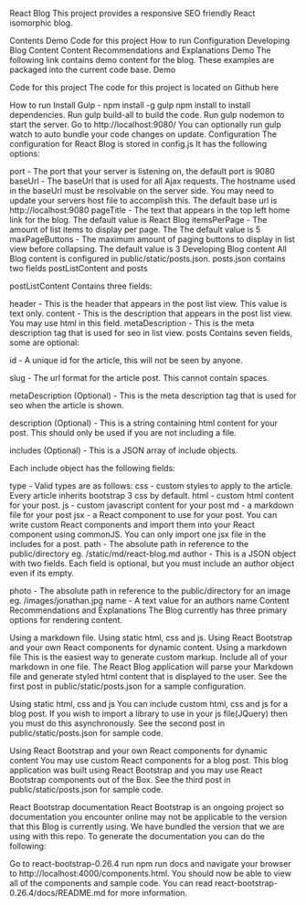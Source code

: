 React Blog
This project provides a responsive SEO friendly React isomorphic blog.

Contents
Demo
Code for this project
How to run
Configuration
Developing Blog Content
Content Recommendations and Explanations
Demo
The following link contains demo content for the blog. These examples are packaged into the current code base. Demo

Code for this project
The code for this project is located on Github here

How to run
Install Gulp - npm install -g gulp
npm install to install dependencies.
Run gulp build-all to build the code.
Run gulp nodemon to start the server.
Go to http://localhost:9080/
You can optionally run gulp watch to auto bundle your code changes on update.
Configuration
The configuration for React Blog is stored in config.js It has the following options:

port - The port that your server is listening on, the default port is 9080
baseUrl - The baseUrl that is used for all Ajax requests. The hostname used in the baseUrl must be resolvable on the server side. You may need to update your servers host file to accomplish this. The default base url is http://localhost:9080
pageTitle - The text that appears in the top left home link for the blog. The default value is React Blog
itemsPerPage - The amount of list items to display per page. The The default value is 5
maxPageButtons - The maximum amount of paging buttons to display in list view before collapsing. The default value is 3
Developing Blog content
All Blog content is configured in public/static/posts.json. posts.json contains two fields postListContent and posts

postListContent
Contains three fields:

header - This is the header that appears in the post list view. This value is text only.
content - This is the description that appears in the post list view. You may use html in this field.
metaDescription - This is the meta description tag that is used for seo in list view.
posts
Contains seven fields, some are optional:

id - A unique id for the article, this will not be seen by anyone.

slug - The url format for the article post. This cannot contain spaces.

metaDescription (Optional) - This is the meta description tag that is used for seo when the article is shown.

description (Optional) - This is a string containing html content for your post. This should only be used if you are not including a file.

includes (Optional) - This is a JSON array of include objects.

Each include object has the following fields:

type - Valid types are as follows:
css - custom styles to apply to the article. Every article inherits bootstrap 3 css by default.
html - custom html content for your post.
js - custom javascript content for your post
md - a markdown file for your post
jsx - a React component to use for your post. You can write custom React components and import them into your React component using commonJS. You can only import one jsx file in the includes for a post.
path - The absolute path in reference to the public/directory eg. /static/md/react-blog.md
author - This is a JSON object with two fields. Each field is optional, but you must include an author object even if its empty.

photo - The absolute path in reference to the public/directory for an image eg. /images/jonathan.jpg
name - A text value for an authors name
Content Recommendations and Explanations
The Blog currently has three primary options for rendering content.

Using a markdown file.
Using static html, css and js.
Using React Bootstrap and your own React components for dynamic content.
Using a markdown file
This is the easiest way to generate custom markup. Include all of your markdown in one file. The React Blog application will parse your Markdown file and generate styled html content that is displayed to the user. See the first post in public/static/posts.json for a sample configuration.

Using static html, css and js
You can include custom html, css and js for a blog post. If you wish to import a library to use in your js file(JQuery) then you must do this asynchronously. See the second post in public/static/posts.json for sample code.

Using React Bootstrap and your own React components for dynamic content
You may use custom React components for a blog post. This blog application was built using React Bootstrap and you may use React Bootstrap components out of the Box. See the third post in public/static/posts.json for sample code.

React Bootstrap documentation
React Bootstrap is an ongoing project so documentation you encounter online may not be applicable to the version that this Blog is currently using. We have bundled the version that we are using with this repo. To generate the documentation you can do the following:

Go to react-bootstrap-0.26.4
run npm run docs and navigate your browser to http://localhost:4000/components.html.
You should now be able to view all of the components and sample code. You can read react-bootstrap-0.26.4/docs/README.md for more information.
